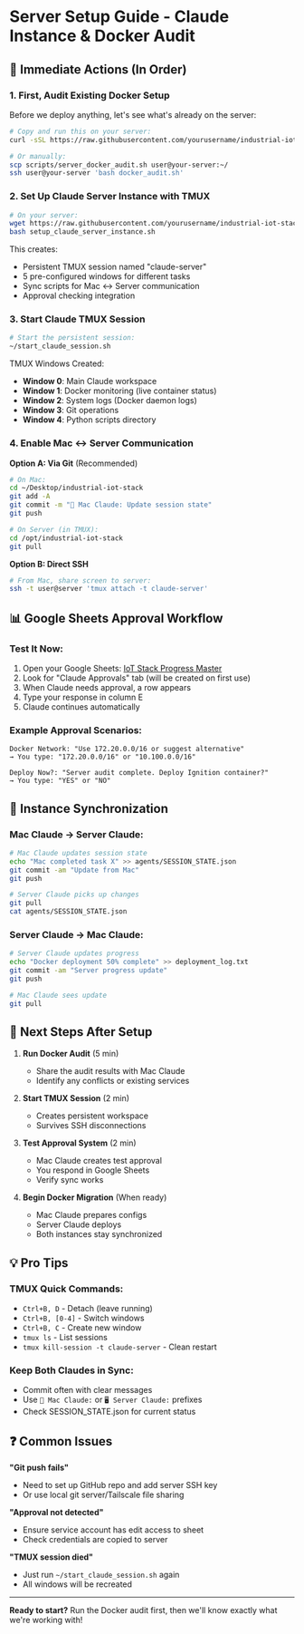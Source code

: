 # Server Setup Guide - Claude Instance & Docker Audit

## 🎯 Immediate Actions (In Order)

### 1. First, Audit Existing Docker Setup
Before we deploy anything, let's see what's already on the server:

```bash
# Copy and run this on your server:
curl -sSL https://raw.githubusercontent.com/yourusername/industrial-iot-stack/main/scripts/server_docker_audit.sh | bash > docker_audit_$(date +%Y%m%d_%H%M).txt

# Or manually:
scp scripts/server_docker_audit.sh user@your-server:~/
ssh user@your-server 'bash docker_audit.sh'
```

### 2. Set Up Claude Server Instance with TMUX

```bash
# On your server:
wget https://raw.githubusercontent.com/yourusername/industrial-iot-stack/main/scripts/setup_claude_server_instance.sh
bash setup_claude_server_instance.sh
```

This creates:
- Persistent TMUX session named "claude-server"
- 5 pre-configured windows for different tasks
- Sync scripts for Mac ↔ Server communication
- Approval checking integration

### 3. Start Claude TMUX Session

```bash
# Start the persistent session:
~/start_claude_session.sh
```

TMUX Windows Created:
- **Window 0**: Main Claude workspace
- **Window 1**: Docker monitoring (live container status)
- **Window 2**: System logs (Docker daemon logs)
- **Window 3**: Git operations 
- **Window 4**: Python scripts directory

### 4. Enable Mac ↔ Server Communication

**Option A: Via Git** (Recommended)
```bash
# On Mac:
cd ~/Desktop/industrial-iot-stack
git add -A
git commit -m "🤖 Mac Claude: Update session state"
git push

# On Server (in TMUX):
cd /opt/industrial-iot-stack
git pull
```

**Option B: Direct SSH**
```bash
# From Mac, share screen to server:
ssh -t user@server 'tmux attach -t claude-server'
```

## 📊 Google Sheets Approval Workflow

### Test It Now:
1. Open your Google Sheets: [IoT Stack Progress Master](https://docs.google.com/spreadsheets/d/1lLZ7c3ec4PfGb32SWWHFeVN-TF2UJeLUsmH99vBb9Do)
2. Look for "Claude Approvals" tab (will be created on first use)
3. When Claude needs approval, a row appears
4. Type your response in column E
5. Claude continues automatically

### Example Approval Scenarios:
```
Docker Network: "Use 172.20.0.0/16 or suggest alternative"
→ You type: "172.20.0.0/16" or "10.100.0.0/16"

Deploy Now?: "Server audit complete. Deploy Ignition container?"
→ You type: "YES" or "NO"
```

## 🔄 Instance Synchronization

### Mac Claude → Server Claude:
```bash
# Mac Claude updates session state
echo "Mac completed task X" >> agents/SESSION_STATE.json
git commit -am "Update from Mac"
git push

# Server Claude picks up changes
git pull
cat agents/SESSION_STATE.json
```

### Server Claude → Mac Claude:
```bash
# Server Claude updates progress
echo "Docker deployment 50% complete" >> deployment_log.txt
git commit -am "Server progress update"
git push

# Mac Claude sees update
git pull
```

## 🚦 Next Steps After Setup

1. **Run Docker Audit** (5 min)
   - Share the audit results with Mac Claude
   - Identify any conflicts or existing services

2. **Start TMUX Session** (2 min)
   - Creates persistent workspace
   - Survives SSH disconnections

3. **Test Approval System** (2 min)
   - Mac Claude creates test approval
   - You respond in Google Sheets
   - Verify sync works

4. **Begin Docker Migration** (When ready)
   - Mac Claude prepares configs
   - Server Claude deploys
   - Both instances stay synchronized

## 💡 Pro Tips

### TMUX Quick Commands:
- `Ctrl+B, D` - Detach (leave running)
- `Ctrl+B, [0-4]` - Switch windows
- `Ctrl+B, C` - Create new window
- `tmux ls` - List sessions
- `tmux kill-session -t claude-server` - Clean restart

### Keep Both Claudes in Sync:
- Commit often with clear messages
- Use `🤖 Mac Claude:` or `🖥️ Server Claude:` prefixes
- Check SESSION_STATE.json for current status

## ❓ Common Issues

**"Git push fails"**
- Need to set up GitHub repo and add server SSH key
- Or use local git server/Tailscale file sharing

**"Approval not detected"**
- Ensure service account has edit access to sheet
- Check credentials are copied to server

**"TMUX session died"**
- Just run `~/start_claude_session.sh` again
- All windows will be recreated

---

**Ready to start?** Run the Docker audit first, then we'll know exactly what we're working with!